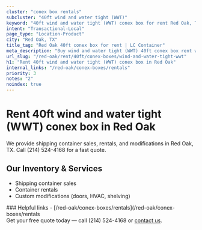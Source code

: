 ```yaml
---
cluster: "conex box rentals"
subcluster: "40ft wind and water tight (WWT)"
keyword: "40ft wind and water tight (WWT) conex box for rent Red Oak, TX"
intent: "Transactional-Local"
page_type: "Location-Product"
city: "Red Oak, TX"
title_tag: "Red Oak 40ft conex box for rent | LC Container"
meta_description: "Buy wind and water tight (WWT) 40ft conex box rent with local delivery in Red Oak, TX. LC Container — local Since 2003. Request a fast quote today."
url_slug: "/red-oak/rent/40ft/conex-boxes/wind-and-water-tight-wwt"
h1: "Rent 40ft wind and water tight (WWT) conex box in Red Oak"
internal_links: "/red-oak/conex-boxes/rentals"
priority: 3
notes: "2"
noindex: true
---
```


# Rent 40ft wind and water tight (WWT) conex box in Red Oak

We provide shipping container sales, rentals, and modifications in Red Oak, TX. Call (214) 524-4168 for a fast quote.

## Our Inventory & Services
- Shipping container sales
- Container rentals
- Custom modifications (doors, HVAC, shelving)

<div data-section="internal-links">
### Helpful links
- [/red-oak/conex-boxes/rentals](/red-oak/conex-boxes/rentals
</div>

<div data-section="cta">
Get your free quote today — call (214) 524-4168 or <a href="/contact">contact us</a>.
</div>

<script type="application/ld+json">{"@context":"https://schema.org","@type":"FAQPage","mainEntity":[{"@type":"Question","name":"How much does delivery cost in Red Oak, TX?","acceptedAnswer":{"@type":"Answer","text":"Delivery costs vary by distance and container size. Most deliveries in Red Oak, TX range from $150-$300. Call (214) 524-4168 for an exact quote based on your specific location."}},{"@type":"Question","name":"Do you offer financing or payment plans?","acceptedAnswer":{"@type":"Answer","text":"We accept major credit cards, checks, and can discuss commercial terms for bulk purchases. Call (214) 524-4168 to discuss options."}},{"@type":"Question","name":"Can you customize containers in Red Oak, TX?","acceptedAnswer":{"@type":"Answer","text":"Yes — we perform modifications like doors, HVAC, insulation, and shelving. Request a custom quote at (214) 524-4168 or via our contact form."}}]}</script>
